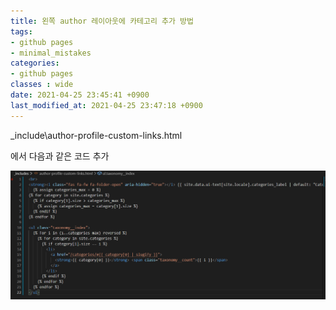 ```yaml
---
title: 왼쪽 author 레이아웃에 카테고리 추가 방법
tags:
- github pages
- minimal_mistakes
categories:
- github pages
classes : wide
date: 2021-04-25 23:45:41 +0900
last_modified_at: 2021-04-25 23:47:18 +0900
---
```


\_include\author-profile-custom-links.html

에서 다음과 같은 코드 추가


![categories](/assets/image/posts_image/post_sidebar_categories/author-profile-custom-links.png)

